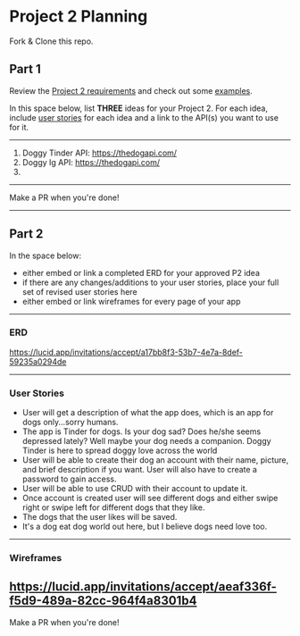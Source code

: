 # Project 2 Planning

Fork & Clone this repo.

## Part 1

Review the [Project 2 requirements](https://tmdarneille.gitbook.io/seirfx/11-projects/project-2#project-feedback-evaluation) and check out some [examples](https://tmdarneille.gitbook.io/seirfx/11-projects/past-projects/project2).

In this space below, list **THREE** ideas for your Project 2. For each idea, include [user stories](https://revelry.co/user-stories-that-dont-suck/) for each idea and a link to the API(s) you want to use for it.

--------------------------------------------------------
1. Doggy Tinder API: https://thedogapi.com/
2. Doggy Ig API: https://thedogapi.com/
3.
---------------------------------------------------------

Make a PR when you're done!

---

## Part 2

In the space below:
* either embed or link a completed ERD for your approved P2 idea
* if there are any changes/additions to your user stories, place your full set of revised user stories here
* either embed or link wireframes for every page of your app

----------------------------------------------------------
### ERD
https://lucid.app/invitations/accept/a17bb8f3-53b7-4e7a-8def-59235a0294de

----------------------------------------------------------
### User Stories
  - User will get a description of what the app does, which is an app for dogs only...sorry humans.
  - The app is Tinder for dogs. Is your dog sad? Does he/she seems depressed lately? Well maybe your dog needs a companion. Doggy Tinder is here to spread doggy love across the world
  - User will be able to create their dog an account with their name, picture, and brief description if you want. User will also have to create a password to gain access.
  - User will be able to use CRUD with their account to update it.
  - Once account is created user will see different dogs and either swipe right or swipe left for different dogs that they like.
  - The dogs that the user likes will be saved. 
  - It's a dog eat dog world out here, but I believe dogs need love too.

----------------------------------------------------------
### Wireframes
   https://lucid.app/invitations/accept/aeaf336f-f5d9-489a-82cc-964f4a8301b4
----------------------------------------------------------

Make a PR when you're done!
